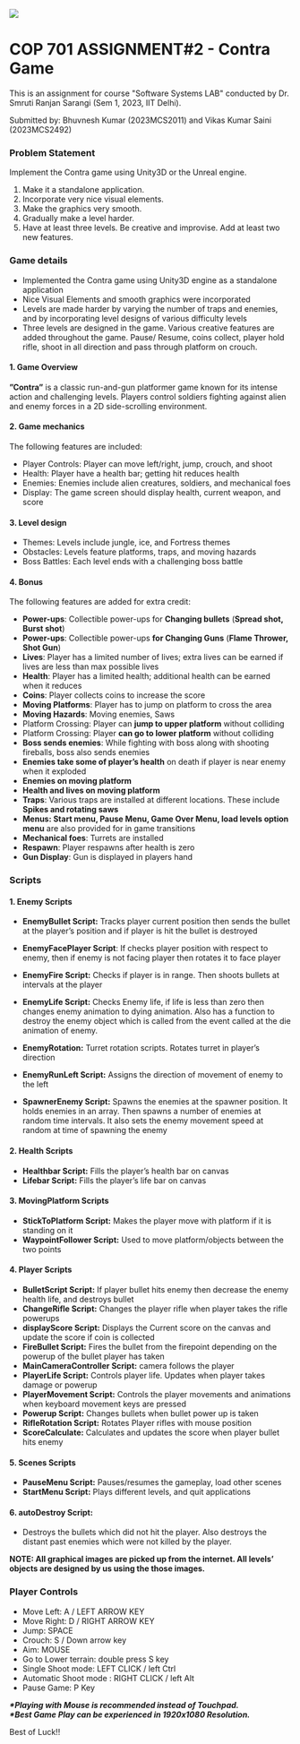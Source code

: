 ![](contraLogo.jpeg)

# COP 701 ASSIGNMENT#2 - Contra Game 

This is an assignment for course "Software Systems LAB" conducted by Dr. Smruti Ranjan Sarangi (Sem 1, 2023, IIT Delhi).  

Submitted by: Bhuvnesh Kumar (2023MCS2011) and Vikas Kumar Saini (2023MCS2492) 

### **Problem Statement** 

Implement the Contra game using Unity3D or the Unreal engine. 

1. Make it a standalone application. 
1. Incorporate very nice visual elements. 
1. Make the graphics very smooth. 
1. Gradually make a level harder. 
1. Have at least three levels. Be creative and improvise. Add at least two new features. 

### **Game details** 

- Implemented the Contra game using Unity3D engine as a standalone application
- Nice Visual Elements and smooth graphics were incorporated
- Levels are made harder by varying the number of traps and enemies, and by incorporating level designs of various difficulty levels
- Three levels are designed in the game. Various creative features are added throughout the game. Pause/ Resume, coins collect, player hold rifle, shoot in all direction 
 and pass through platform on crouch.

#### 1. **Game Overview** 

**”Contra”** is a classic run-and-gun platformer game known for its intense action and challenging levels. Players control soldiers fighting against alien and enemy forces in a 2D side-scrolling environment. 

#### 2. **Game mechanics** 

The following features are included: 

- Player Controls: Player can move left/right, jump, crouch, and shoot
- Health: Player have a health bar; getting hit reduces health
- Enemies: Enemies include alien creatures, soldiers, and mechanical foes 
- Display: The game screen should display health, current weapon, and score
#### 3. **Level design** 
- Themes: Levels include jungle, ice, and Fortress themes
- Obstacles: Levels feature platforms, traps, and moving hazards 
- Boss Battles: Each level ends with a challenging boss battle 
#### 4. **Bonus** 

The following features are added for extra credit: 

- **Power-ups**: Collectible power-ups for **Changing bullets** (**Spread shot, Burst shot**) 
- **Power-ups**: Collectible power-ups **for Changing Guns** (**Flame Thrower, Shot Gun**)
- **Lives**: Player has a limited number of lives; extra lives can be earned if lives are less than max possible lives
- **Health**: Player has a limited health; additional health can be earned when it reduces
- **Coins**: Player collects coins to increase the score
- **Moving Platforms**: Player has to jump on platform to cross the area
- **Moving Hazards**: Moving enemies, Saws 
- Platform Crossing: Player can **jump to upper platform** without colliding
- Platform Crossing: Player **can go to lower platform** without colliding 
- **Boss sends enemies**: While fighting with boss along with shooting fireballs, boss also sends enemies
- **Enemies take some of player’s health** on death if player is near enemy when it exploded 
- **Enemies on moving platform** 
- **Health and lives on moving platform** 
- **Traps**: Various traps are installed at different locations. These include **Spikes and rotating saws** 
- **Menus: Start menu, Pause Menu, Game Over Menu, load levels option menu** are also provided for in game transitions 
- **Mechanical foes**: Turrets are installed
- **Respawn**: Player respawns after health is zero
- **Gun Display**: Gun is displayed in players hand

### **Scripts** 
#### 1. **Enemy Scripts** 
- **EnemyBullet Script:** Tracks player current position then sends the bullet at the player’s position and if player is hit the bullet is destroyed
- **EnemyFacePlayer Script**: If checks player position with respect to enemy, then if enemy is not facing player then rotates it to face player
- **EnemyFire Script:** Checks if player is in range. Then shoots bullets at intervals at the player
- **EnemyLife Script:** Checks Enemy life, if life is less than zero then changes enemy animation to dying animation. Also has a function to destroy the enemy object which is called from the event called at the die animation of enemy.  

- **EnemyRotation:** Turret rotation scripts. Rotates turret in player’s direction
- **EnemyRunLeft Script:** Assigns the direction of  movement of enemy to the left
- **SpawnerEnemy Script:** Spawns the enemies at the spawner position. It holds enemies in an array. Then spawns a number of enemies  at random time intervals. It also sets the enemy movement speed at random at time of spawning the enemy
#### 2. **Health Scripts** 
- **Healthbar Script:** Fills the player’s health bar on canvas
- **Lifebar Script:** Fills the player’s life bar on canvas
#### 3. **MovingPlatform Scripts** 
- **StickToPlatform Script:** Makes the player move with platform if it is standing on it
- **WaypointFollower Script:** Used to move platform/objects between the two points
#### 4. **Player Scripts** 
- **BulletScript Script:** If player bullet hits enemy then decrease the enemy health life, and destroys bullet
- **ChangeRifle Script:** Changes the player rifle when player takes the rifle powerups
- **displayScore Script:** Displays the Current score on the canvas and update the score if coin is collected
- **FireBullet Script:** Fires the bullet from the firepoint depending on the powerup of the bullet player has taken
- **MainCameraController Script:** camera follows the player
- **PlayerLife Script:** Controls player life. Updates when player takes damage  or powerup
- **PlayerMovement Script:** Controls the player movements and animations when keyboard movement keys are pressed
- **Powerup Script:** Changes bullets when bullet power up is taken
- **RifleRotation Script:** Rotates Player rifles with mouse position
- **ScoreCalculate:** Calculates and updates the score when player bullet hits enemy
#### 5. **Scenes Scripts** 
- **PauseMenu Script:** Pauses/resumes the gameplay, load other scenes
- **StartMenu Script:** Plays different levels, and quit applications
#### 6. **autoDestroy Script:** 
- Destroys the bullets which did not hit the player. Also destroys the distant past enemies which were not  killed by the player.

**NOTE: All graphical images are picked up from the internet. All levels’ objects  are designed by us using the those images.** 

### **Player Controls** 

- Move Left: A / LEFT ARROW KEY 
- Move Right: D / RIGHT ARROW KEY 
- Jump: SPACE 
- Crouch: S / Down arrow key 
- Aim: MOUSE
- Go to Lower terrain: double press S key 
- Single Shoot mode: LEFT CLICK / left Ctrl 
- Automatic Shoot mode : RIGHT CLICK / left Alt 
- Pause Game: P Key 

***\*Playing with Mouse is recommended instead of Touchpad.***  
***\*Best Game Play can be experienced in 1920x1080 Resolution.***

Best of Luck!!
